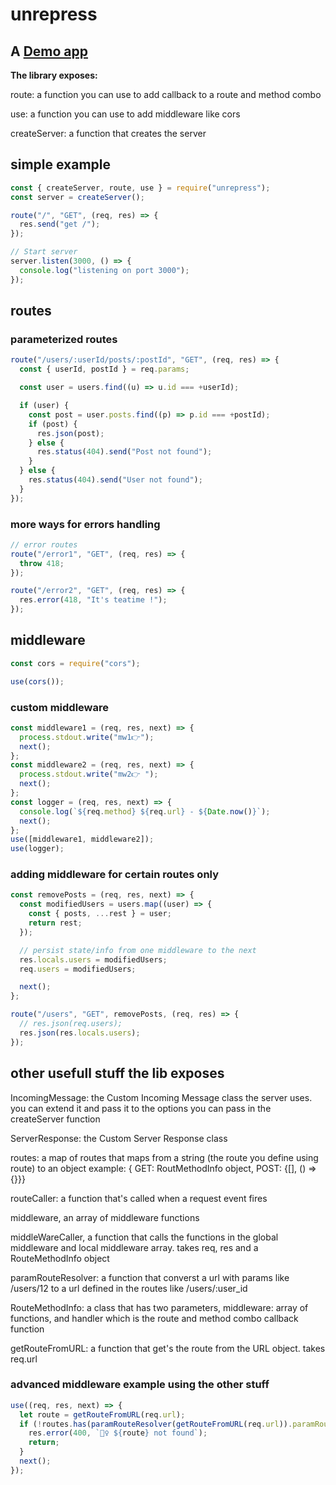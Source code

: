 # unrepress

## A [Demo app](https://github.com/kataya1/unrepress-demo-app)

**The library exposes:**

route: a function you can use to add callback to a route and method combo

use: a function you can use to add middleware like cors

createServer: a function that creates the server

## simple example

```js
const { createServer, route, use } = require("unrepress");
const server = createServer();

route("/", "GET", (req, res) => {
  res.send("get /");
});

// Start server
server.listen(3000, () => {
  console.log("listening on port 3000");
});
```

## routes

### parameterized routes

```js
route("/users/:userId/posts/:postId", "GET", (req, res) => {
  const { userId, postId } = req.params;

  const user = users.find((u) => u.id === +userId);

  if (user) {
    const post = user.posts.find((p) => p.id === +postId);
    if (post) {
      res.json(post);
    } else {
      res.status(404).send("Post not found");
    }
  } else {
    res.status(404).send("User not found");
  }
});
```

### more ways for errors handling

```js
// error routes
route("/error1", "GET", (req, res) => {
  throw 418;
});

route("/error2", "GET", (req, res) => {
  res.error(418, "It's teatime !");
});
```

## middleware

```js
const cors = require("cors");

use(cors());
```

### custom middleware

```js
const middleware1 = (req, res, next) => {
  process.stdout.write("mw1👉");
  next();
};
const middleware2 = (req, res, next) => {
  process.stdout.write("mw2👉 ");
  next();
};
const logger = (req, res, next) => {
  console.log(`${req.method} ${req.url} - ${Date.now()}`);
  next();
};
use([middleware1, middleware2]);
use(logger);
```

### adding middleware for certain routes only

```js
const removePosts = (req, res, next) => {
  const modifiedUsers = users.map((user) => {
    const { posts, ...rest } = user;
    return rest;
  });

  // persist state/info from one middleware to the next
  res.locals.users = modifiedUsers;
  req.users = modifiedUsers;

  next();
};

route("/users", "GET", removePosts, (req, res) => {
  // res.json(req.users);
  res.json(res.locals.users);
});
```

## other usefull stuff the lib exposes

IncomingMessage: the Custom Incoming Message class the server uses. you can extend it and pass it to the options you can pass in the createServer function

ServerResponse: the Custom Server Response class

routes: a map of routes that maps from a string (the route you define using route) to an object example: { GET: RoutMethodInfo object, POST: {[], () => {}}}

routeCaller: a function that's called when a request event fires

middleware, an array of middleware functions

middleWareCaller, a function that calls the functions in the global middleware and local middleware array. takes req, res and a RouteMethodInfo object

paramRouteResolver: a function that converst a url with params like /users/12 to a url defined in the routes like /users/:user_id

RouteMethodInfo: a class that has two parameters, middleware: array of functions, and handler which is the route and method combo callback function

getRouteFromURL: a function that get's the route from the URL object. takes req.url

### advanced middleware example using the other stuff

```js
use((req, res, next) => {
  let route = getRouteFromURL(req.url);
  if (!routes.has(paramRouteResolver(getRouteFromURL(req.url)).paramRoute)) {
    res.error(400, `🤷‍♀️ ${route} not found`);
    return;
  }
  next();
});
```
